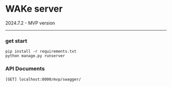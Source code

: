 # WAKe server


2024.7.2 - MVP version

---- 

### get start
```
pip install -r requirements.txt
python manage.py runserver
```

### API Documents
```
[GET] localhost:8000/mvp/swagger/
```


